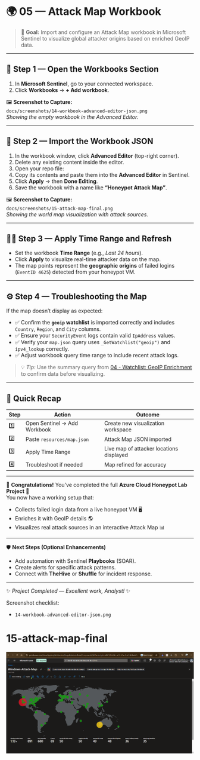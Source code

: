 # 🌍 05 — Attack Map Workbook

> 🎯 **Goal:** Import and configure an Attack Map workbook in Microsoft Sentinel to visualize global attacker origins based on enriched GeoIP data.

---

## 🧭 Step 1 — Open the Workbooks Section

1. In **Microsoft Sentinel**, go to your connected workspace.  
2. Click **Workbooks** → **+ Add workbook**.

🖼️ **Screenshot to Capture:**  
`docs/screenshots/14-workbook-advanced-editor-json.png`  
_Showing the empty workbook in the Advanced Editor._

---

## 🧱 Step 2 — Import the Workbook JSON

1. In the workbook window, click **Advanced Editor** (top-right corner).  
2. Delete any existing content inside the editor.  
3. Open your repo file:  
4. Copy its contents and paste them into the **Advanced Editor** in Sentinel.  
5. Click **Apply** → then **Done Editing**.  
6. Save the workbook with a name like **“Honeypot Attack Map”**.

🖼️ **Screenshot to Capture:**  
`docs/screenshots/15-attack-map-final.png`  
_Showing the world map visualization with attack sources._

---

## 🕵️‍♂️ Step 3 — Apply Time Range and Refresh

- Set the workbook **Time Range** (e.g., *Last 24 hours*).  
- Click **Apply** to visualize real-time attacker data on the map.  
- The map points represent the **geographic origins** of failed logins (`EventID 4625`) detected from your honeypot VM.

---

## ⚙️ Step 4 — Troubleshooting the Map

If the map doesn’t display as expected:

- ✅ Confirm the **`geoip` watchlist** is imported correctly and includes `Country`, `Region`, and `City` columns.  
- ✅ Ensure your `SecurityEvent` logs contain valid `IpAddress` values.  
- ✅ Verify your `map.json` query uses `_GetWatchlist("geoip")` and `ipv4_lookup` correctly.  
- ✅ Adjust workbook query time range to include recent attack logs.

> 💡 *Tip:* Use the summary query from [04 - Watchlist: GeoIP Enrichment](04-watchlist-geoip.md) to confirm data before visualizing.

---

## 🧾 Quick Recap

| Step | Action | Outcome |
|------|--------|----------|
| 1️⃣ | Open Sentinel → Add Workbook | Create new visualization workspace |
| 2️⃣ | Paste `resources/map.json` | Attack Map JSON imported |
| 3️⃣ | Apply Time Range | Live map of attacker locations displayed |
| 4️⃣ | Troubleshoot if needed | Map refined for accuracy |

---

🎉 **Congratulations!**
You’ve completed the full **Azure Cloud Honeypot Lab Project** 🎯  
You now have a working setup that:
- Collects failed login data from a live honeypot VM 🖥️  
- Enriches it with GeoIP details 🌎  
- Visualizes real attack sources in an interactive Attack Map 📊  

---

🛡️ **Next Steps (Optional Enhancements)**
- Add automation with Sentinel **Playbooks** (SOAR).  
- Create alerts for specific attack patterns.  
- Connect with **TheHive** or **Shuffle** for incident response.

---

✨ *Project Completed — Excellent work, Analyst!* ✨


Screenshot checklist:
- `14-workbook-advanced-editor-json.png`
# 15-attack-map-final
 <p align="center">
  <img src="https://github.com/xAHIINX00/honeypot-cloud-lab-azure/blob/21db1a23507c21e472c7356ce3d1af046bf956b4/Attack-Map.png"/>
</p>
